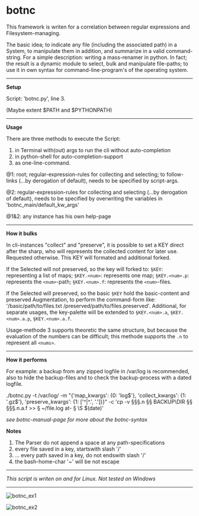 # botnc
This framework is writen for a correlation between regular expressions and Filesystem-managing. 

The basic idea; to indicate any file (including the associated path) in a System, to manipulate them in addition, and
summarize in a valid command-string. For a simple description: writing a mass-renamer in python. In fact; the result is 
a dynamic module to select, bulk and manipulate file-paths; to use it in own syntax for command-line-program's of the 
operating system. 

****
**Setup**

Script: 'botnc.py', line 3.

(Maybe extent $PATH and $PYTHONPATH)

****
**Usage**

There are three methods to execute the Script:

1. in Terminal with(out) args to run the cli without auto-completion
2. in python-shell for auto-completion-support
3. as one-line-command.

@1: root; regular-expression-rules for collecting and selecting; to follow-links (...by derogation of default), 
needs to be specified by script-args.

@2: regular-expression-rules for collecting and selecting (...by derogation of default), needs to be specified by 
overwriting the variables in 'botnc_main/default_kw_args'

@1&2: any instance has his own help-page
****
**How it bulks**

In cli-instances "collect" and "preserve", it is possible to set a KEY direct after the sharp, who will represents the 
collected content for later use.
Requested otherwise. This KEY will formated and additional forked.

If the Selected will not preserved, so the key will forked to:
`§KEY`: representing a list of maps; `§KEY.<num>`: represents one map;
 `§KEY.<num>.p`: represents the `<num>`-path; `§KEY.<num>.f`: represents the `<num>`-files.

If the Selected will preserved, so the basic `§KEY` hold the basic-content and preserved Augmentation, to perform the
command-form like: '/basic/path/to/files.txt /preserved/path/to/files.preserved'. Additional, for separate usages, the
key-palette will be extended to `§KEY.<num>.a`, `§KEY.<num>.a.p`, `§KEY.<num>.a.f`.

Usage-methode 3 supports theoretic the same structure, but because the evaluation of the numbers can be difficult;
this methode supports the `.n` to represent all `<nums>`.
****
**How it performs**

For example: a backup from any zipped logfile in /var/log is recommended, also to hide the backup-files and to check the
backup-process with a dated logfile. 

./botnc.py -t /var/log/ -m "{'map_kwargs': {0: 'log$'}, 'collect_kwargs': {1: '\.gz$'}, 
'preserve_kwargs': {1: ['^|^\.', '.']}}" -c 'cp -v §§§.n §§ BACKUP\DIR §§ §§§.n.a.f >> § ~/file.log at- § \S $(date)'

_see botnc-manual-page for more about the botnc-syntax_

**Notes**
1. The Parser do not append a space at any path-specifications
2. every file saved in a key, startswith slash '/'
3. ... every path saved in a key, do not endswith slash '/'
4. the bash-home-char '~' will be not escape
****
_This script is writen on and for Linux. Not tested on Windows_

****

![botnc_ex1](https://user-images.githubusercontent.com/84026287/118094811-85d71680-b3cf-11eb-949c-db40a9b0aef0.png)

![botnc_ex2](https://user-images.githubusercontent.com/84026287/118095142-039b2200-b3d0-11eb-83e9-00bde6546080.png)

